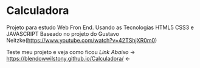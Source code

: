 # Calculadora
Projeto para estudo Web Fron End.
Usando as Tecnologias HTML5 CSS3 e JAVASCRIPT
Baseado no projeto do Gustavo Neitzke(https://www.youtube.com/watch?v=42TShjXR0m0)

Teste meu projeto e veja como ficou *Link Abaixo*
-> https://blendowwilstony.github.io/Calculadora/  <-
